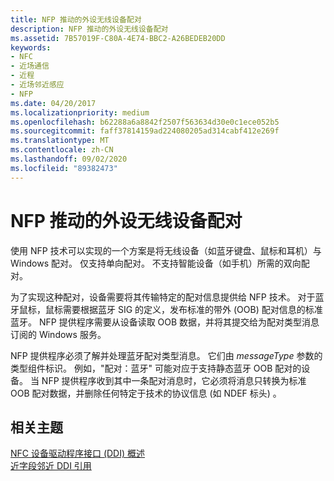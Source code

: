 ```yaml
---
title: NFP 推动的外设无线设备配对
description: NFP 推动的外设无线设备配对
ms.assetid: 7B57019F-C80A-4E74-BBC2-A26BEDEB20DD
keywords:
- NFC
- 近场通信
- 近程
- 近场邻近感应
- NFP
ms.date: 04/20/2017
ms.localizationpriority: medium
ms.openlocfilehash: b62288a6a8842f2507f563634d30e0c1ece052b5
ms.sourcegitcommit: faff37814159ad224080205ad314cabf412e269f
ms.translationtype: MT
ms.contentlocale: zh-CN
ms.lasthandoff: 09/02/2020
ms.locfileid: "89382473"
---
```

# <a name="nfp-facilitated-peripheral-wireless-device-pairing"></a>NFP 推动的外设无线设备配对


使用 NFP 技术可以实现的一个方案是将无线设备（如蓝牙键盘、鼠标和耳机）与 Windows 配对。 仅支持单向配对。 不支持智能设备（如手机）所需的双向配对。

为了实现这种配对，设备需要将其传输特定的配对信息提供给 NFP 技术。 对于蓝牙鼠标，鼠标需要根据蓝牙 SIG 的定义，发布标准的带外 (OOB) 配对信息的标准蓝牙。 NFP 提供程序需要从设备读取 OOB 数据，并将其提交给为配对类型消息订阅的 Windows 服务。

NFP 提供程序必须了解并处理蓝牙配对类型消息。 它们由 *messageType* 参数的类型组件标识。 例如，"配对：蓝牙" 可能对应于支持静态蓝牙 OOB 配对的设备。 当 NFP 提供程序收到其中一条配对消息时，它必须将消息只转换为标准 OOB 配对数据，并删除任何特定于技术的协议信息 (如 NDEF 标头) 。

 

 
## <a name="related-topics"></a>相关主题
[NFC 设备驱动程序接口 (DDI) 概述](/windows-hardware/drivers/ddi/index)  
[近字段邻近 DDI 引用](/windows-hardware/drivers/ddi/index)